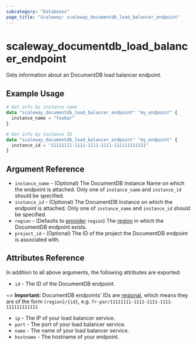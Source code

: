 ```yaml
---
subcategory: "Databases"
page_title: "Scaleway: scaleway_documentdb_load_balancer_endpoint"
---
```


# scaleway_documentdb_load_balancer_endpoint

Gets information about an DocumentDB load balancer endpoint.

## Example Usage

```terraform
# Get info by instance name
data "scaleway_documentdb_load_balancer_endpoint" "my_endpoint" {
  instance_name = "foobar"
}

# Get info by instance ID
data "scaleway_documentdb_load_balancer_endpoint" "my_endpoint" {
  instance_id = "11111111-1111-1111-1111-111111111111"
}
```

## Argument Reference

- `instance_name` - (Optional) The DocumentDB Instance Name on which the endpoint is attached. Only one of `instance_name` and `instance_id` should be specified.
- `instance_id` - (Optional) The DocumentDB Instance on which the endpoint is attached. Only one of `instance_name` and `instance_id` should be specified.
- `region` - (Defaults to [provider](../index.md#region) `region`) The [region](../guides/regions_and_zones.md#zones) in which the DocumentDB endpoint exists.
- `project_id` - (Optional) The ID of the project the DocumentDB endpoint is associated with.


## Attributes Reference

In addition to all above arguments, the following attributes are exported:

- `id` - The ID of the DocumentDB endpoint.

~> **Important:** DocumentDB endpoints' IDs are [regional](../guides/regions_and_zones.md#resource-ids), which means they are of the form `{region}/{id}`, e.g. `fr-par/11111111-1111-1111-1111-111111111111`

- `ip` - The IP of your load balancer service.
- `port` - The port of your load balancer service.
- `name` - The name of your load balancer service.
- `hostname` - The hostname of your endpoint.
